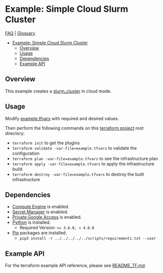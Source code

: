 # Example: Simple Cloud Slurm Cluster

[FAQ](../../../../../docs/faq.md) | [Glossary](../../../../../docs/glossary.md)

<!-- mdformat-toc start --slug=github --no-anchors --maxlevel=6 --minlevel=1 -->

- [Example: Simple Cloud Slurm Cluster](#example-simple-cloud-slurm-cluster)
  - [Overview](#overview)
  - [Usage](#usage)
  - [Dependencies](#dependencies)
  - [Example API](#example-api)

<!-- mdformat-toc end -->

## Overview

This example creates a
[slurm_cluster](../../../../modules/slurm_cluster/README.md) in cloud mode.

## Usage

Modify [example.tfvars](./example.tfvars) with required and desired values.

Then perform the following commands on this
[terraform project](../../../../../docs/glossary.md#terraform-project) root
directory:

- `terraform init` to get the plugins
- `terraform validate -var-file=example.tfvars` to validate the configuration
- `terraform plan -var-file=example.tfvars` to see the infrastructure plan
- `terraform apply -var-file=example.tfvars` to apply the infrastructure build
- `terraform destroy -var-file=example.tfvars` to destroy the built
  infrastructure

## Dependencies

- [Compute Engine](../../../../../docs/glossary.md#compute-engine) is enabled.
- [Secret Manager](../../../../../docs/glossary.md#secret-manager) is enabled.
- [Private Google Access](../../../../../docs/glossary.md#private-google-access)
  is enabled.
- [Python](../../../../../docs/glossary.md#python) is installed.
  - Required Version: `>= 3.6.0, < 4.0.0`
- [Pip](../../../../../docs/glossary.md#pip) packages are installed.
  - `pip3 install -r ../../../../../scripts/requirements.txt --user`

## Example API

For the terraform example API reference, please see
[README_TF.md](./README_TF.md).
